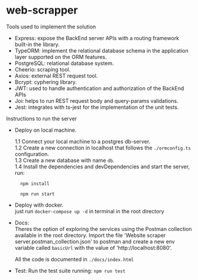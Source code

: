 # web-scrapper

Tools used to implement the solution
- Express: expose the BackEnd server APIs with a routing framework built-in the library.  
- TypeORM: implement the relational database schema in the application layer supported on the ORM features.  
- PostgreSQL: relational database system.  
- Cheerio: scraping tool.  
- Axios: external REST request tool.  
- Bcrypt: cyphering library.
- JWT: used to handle authentication and authorization of the BackEnd APIs
- Joi: helps to run REST request body and query-params validations.
- Jest: integrates with ts-jest for the implementation of the unit tests.

Instructions to run the server

- Deploy on local machine.  

    1.1 Connect your local machine to a postgres db-server.  
    1.2 Create a new connection in localhost that follows the ```./ormconfig.ts``` configuration.  
    1.3 Create a new database with name ```db```.   
    1.4 Install the dependencies and devDependencies and start the server, run:    
        
        npm install 
        
        npm run start 
           
- Deploy with docker.  
    just run ```docker-compose up -d``` in terminal in the root directory

- Docs:  
    Theres the option of exploring the services using the Postman collection available in the root directory. Import the file 'Website scraper server.postman_collection.json' to postman and create a new env variable called ```basicUrl``` with the value of 'http://localhost:8080'.
    
    All the code is documented in ```./docs/index.html```
    
- Test:
    Run the test suite running: ```npm run test```
